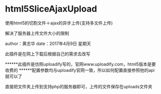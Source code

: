 # html5SliceAjaxUpload
使用html5的切割文件＋ajax的异步上传(支持多文件上传)

解决了服务器上传文件大小的限制

author：黄志华
date：2017年4月9日 星期天

此插件是在网上下载后根据自己的需求去改写

******此插件是仿照uploadify写的，官网www.uploadify.com，html5版本是要收费的
******配置参数均与uploadify官网一致，所以如何配置直接参照他的api就可以了

直接把文件夹上传到支持php的服务器即可，上传的文件保存在uploads文件夹
